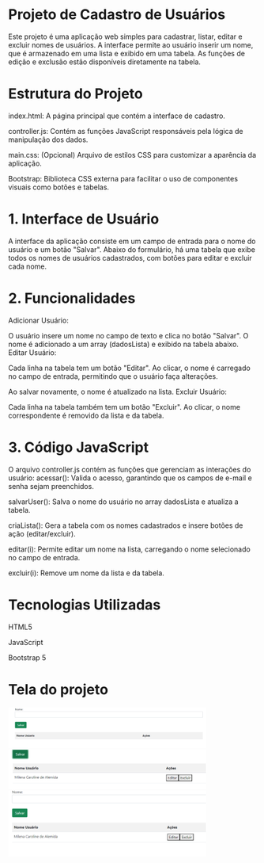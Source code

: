 # Projeto de Cadastro de Usuários

Este projeto é uma aplicação web simples para cadastrar, listar, editar e excluir nomes de usuários. A interface permite ao usuário inserir um nome, que é armazenado em uma lista e exibido em uma tabela. As funções de edição e exclusão estão disponíveis diretamente na tabela.

# Estrutura do Projeto

index.html: A página principal que contém a interface de cadastro.

controller.js: Contém as funções JavaScript responsáveis pela lógica de manipulação dos dados.

main.css: (Opcional) Arquivo de estilos CSS para customizar a aparência da aplicação.

Bootstrap: Biblioteca CSS externa para facilitar o uso de componentes visuais como botões e tabelas.


# 1. Interface de Usuário
A interface da aplicação consiste em um campo de entrada para o nome do usuário e um botão "Salvar".
 Abaixo do formulário, há uma tabela que exibe todos os nomes de usuários cadastrados, com botões para editar e excluir cada nome.

# 2. Funcionalidades
Adicionar Usuário:

O usuário insere um nome no campo de texto e clica no botão "Salvar".
O nome é adicionado a um array (dadosLista) e exibido na tabela abaixo.
Editar Usuário:

Cada linha na tabela tem um botão "Editar". Ao clicar, o nome é carregado no campo de entrada, permitindo que o usuário faça alterações.

Ao salvar novamente, o nome é atualizado na lista.
Excluir Usuário:

Cada linha na tabela também tem um botão "Excluir". Ao clicar, o nome correspondente é removido da lista e da tabela.

# 3. Código JavaScript

O arquivo controller.js contém as funções que gerenciam as interações do usuário:
acessar(): Valida o acesso, garantindo que os campos de e-mail e senha sejam preenchidos.

salvarUser(): Salva o nome do usuário no array dadosLista e atualiza a tabela.

criaLista(): Gera a tabela com os nomes cadastrados e insere botões de ação (editar/excluir).

editar(i): Permite editar um nome na lista, carregando o nome selecionado no campo de entrada.

excluir(i): Remove um nome da lista e da tabela.


# Tecnologias Utilizadas

HTML5

JavaScript

Bootstrap 5

# Tela do projeto

<img src="projeto1.png" width=400px>

<img src="projeto2.png" width=400px>

<img src="projeto3.png" width=400px>
